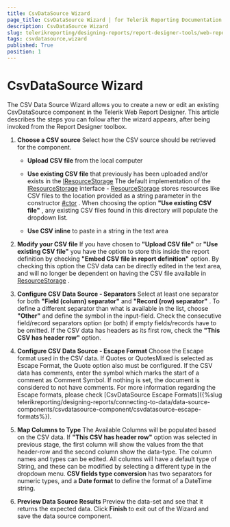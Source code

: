 ```yaml
---
title: CsvDataSource Wizard
page_title: CsvDataSource Wizard | for Telerik Reporting Documentation
description: CsvDataSource Wizard
slug: telerikreporting/designing-reports/report-designer-tools/web-report-designer/tools/csvdatasource-wizard
tags: csvdatasource,wizard
published: True
position: 1
---
```


# CsvDataSource Wizard



The CSV Data Source Wizard allows you to create a new or edit an existing CsvDataSource component in the Telerik         Web Report Designer. This article describes the steps you can follow after the wizard appears, after being invoked         from the Report Designer toolbox.       

1. __Choose a CSV source__ Select how the CSV source should be retrieved for the component.             

   + __Upload CSV file__  from the local computer                 

   + __Use existing CSV file__  that previously has been uploaded and/or exists in the                     [IResourceStorage](/reporting/api/Telerik.WebReportDesigner.Services.IResourceStorage)                     The default implementation of the  [IResourceStorage](/reporting/api/Telerik.WebReportDesigner.Services.IResourceStorage)  interface -                    [ResourceStorage](/reporting/api/Telerik.WebReportDesigner.Services.ResourceStorage)  stores resources like CSV files to the location provided                   as a string parameter in the constructor  [#ctor](/reporting/api/Telerik.WebReportDesigner.Services.ResourceStorage#Telerik_WebReportDesigner_Services_ResourceStorage_#ctor_System_String_) .                   When choosing the option __"Use existing CSV file"__ , any existing CSV files found in this directory will populate the dropdown list.                 

   + __Use CSV inline__  to paste in a string in the text area                 

1. __Modify your CSV file__ If you have chosen to __"Upload CSV file"__  or __"Use existing CSV file"__                you have the option to store this inside the report definition by checking __"Embed CSV file in report definition"__  option.               By checking this option the CSV data can be directly edited in the text area, and will no longer be dependent on having the CSV file available                in  [ResourceStorage](/reporting/api/Telerik.WebReportDesigner.Services.ResourceStorage) .             

1. __Configure CSV Data Source - Separators__ Select at least one separator for both __"Field (column) separator"__  and __"Record (row) separator"__ .               To define a different separator than what is available in the list, choose __"Other"__  and define the symbol in the input-field.              Check the consecutive field/record separators option (or both) if empty fields/records have to be omitted.             If the CSV data has headers as its first row, check the __"This CSV has header row"__  option.             

1. __Configure CSV Data Source - Escape Format__ Choose the Escape format used in the CSV data. If Quotes or QuotesMixed is selected as Escape Format, the Quote option also must be configured.                If the CSV data has comments, enter the symbol which marks the start of a comment as Comment Symbol. If nothing is set, the document is considered to not have comments.             For more information regarding the Escape formats, please check [CsvDataSource Escape Formats]({%slug telerikreporting/designing-reports/connecting-to-data/data-source-components/csvdatasource-component/csvdatasource-escape-formats%}).             

1. __Map Columns to Type__ The Available Columns will be populated based on the CSV data. If __"This CSV has header row"__  option was selected in previous stage, the first column                will show the values from the that header-row and the second column show the data-type. The column names and types can be edited. All columns will have a default type of String,                and these can be modified by selecting a different type in the dropdown menu.             __CSV fields type conversion__  has two separators for numeric types, and a __Date format__  to define the format of a DateTime string.             

1. __Preview Data Source Results__ Preview the data-set and see that it returns the expected data. Click __Finish__  to exit out of the Wizard and save the data source component.             


